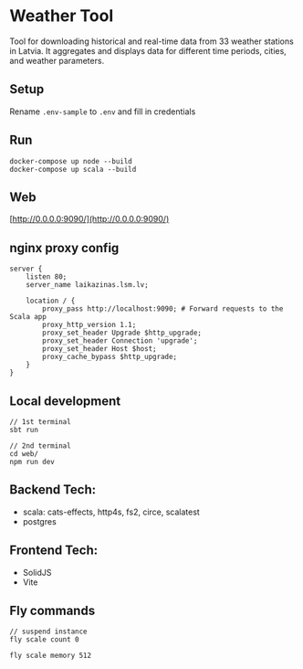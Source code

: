 # Weather Tool

Tool for downloading historical and real-time data from 33 weather stations in Latvia. It aggregates and displays data for different time periods, cities, and weather parameters.

## Setup
Rename `.env-sample` to `.env` and fill in credentials

## Run
```
docker-compose up node --build
docker-compose up scala --build
```

## Web
[http://0.0.0.0:9090/](http://0.0.0.0:9090/)

## nginx proxy config
```
server {
    listen 80;
    server_name laikazinas.lsm.lv;

    location / {
        proxy_pass http://localhost:9090; # Forward requests to the Scala app
        proxy_http_version 1.1;
        proxy_set_header Upgrade $http_upgrade;
        proxy_set_header Connection 'upgrade';
        proxy_set_header Host $host;
        proxy_cache_bypass $http_upgrade;
    }
}
```

## Local development
```
// 1st terminal
sbt run

// 2nd terminal
cd web/
npm run dev
```

## Backend Tech:
- scala: cats-effects, http4s, fs2, circe, scalatest
- postgres

## Frontend Tech:
- SolidJS
- Vite

## Fly commands
```
// suspend instance
fly scale count 0
```

```
fly scale memory 512
```